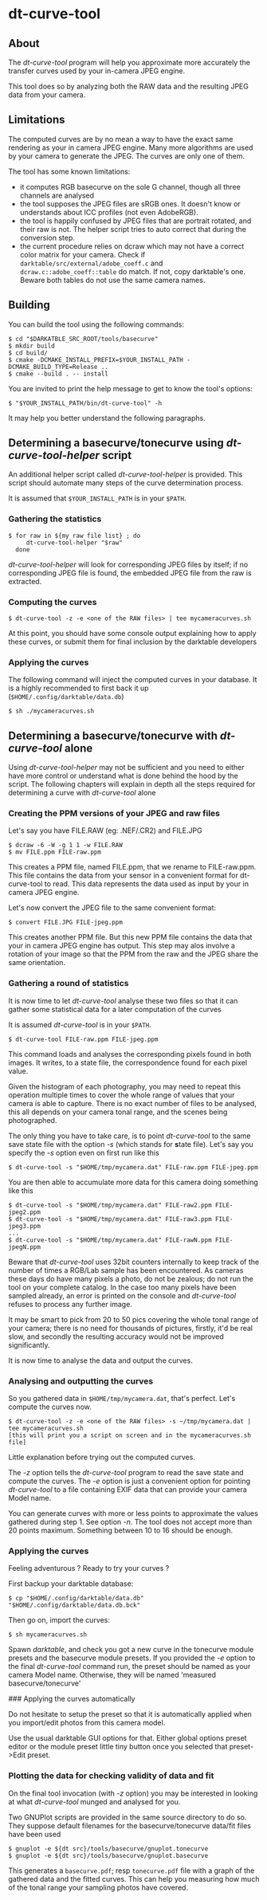 # dt-curve-tool


## About


The _dt-curve-tool_ program will help you approximate more accurately the transfer
curves used by your in-camera JPEG engine.

This tool does so by analyzing both the RAW data and the resulting
JPEG data from your camera.


## Limitations


The computed curves are by no mean a way to have the exact same rendering as
your in camera JPEG engine. Many more algorithms are used by your camera to
generate the JPEG. The curves are only one of them.

The tool has some known limitations:

 - it computes RGB basecurve on the sole G channel, though all three channels are
   analysed
 - the tool supposes the JPEG files are sRGB ones. It doesn't know or understands
   about ICC profiles (not even AdobeRGB).
 - the tool is happily confused by JPEG files that are portrait rotated, and their
   raw is not. The helper script tries to auto correct that during the conversion step.
 - the current procedure relies on dcraw which may not have a correct color matrix
   for your camera. Check if `darktable/src/external/adobe_coeff.c` and
   `dcraw.c::adobe_coeff::table` do match. If not, copy darktable's one. Beware
   both tables do not use the same camera names.


## Building


You can build the tool using the following commands:

    $ cd "$DARKATBLE_SRC_ROOT/tools/basecurve"
    $ mkdir build
    $ cd build/
    $ cmake -DCMAKE_INSTALL_PREFIX=$YOUR_INSTALL_PATH -DCMAKE_BUILD_TYPE=Release ..
    $ cmake --build . -- install

You are invited to print the help message to get to know the tool's options:

    $ "$YOUR_INSTALL_PATH/bin/dt-curve-tool" -h

It may help you better understand the following paragraphs.


## Determining a basecurve/tonecurve using _dt-curve-tool-helper_ script


An additional helper script called _dt-curve-tool-helper_ is provided. This
script should automate many steps of the curve determination process.

It is assumed that `$YOUR_INSTALL_PATH` is in your `$PATH`.


### Gathering the statistics


    $ for raw in ${my raw file list} ; do
         dt-curve-tool-helper "$raw"
      done

_dt-curve-tool-helper_ will look for corresponding JPEG files by itself; if no
corresponding JPEG file is found, the embedded JPEG file from the raw is extracted.
 

### Computing the curves


    $ dt-curve-tool -z -e <one of the RAW files> | tee mycameracurves.sh

At this point, you should have some console output explaining how to apply these
curves, or submit them for final inclusion by the darktable developers


### Applying the curves


The following command will inject the computed curves in your database.
It is a highly recommended to first back it up (`$HOME/.config/darktable/data.db`)

    $ sh ./mycameracurves.sh


## Determining a basecurve/tonecurve with _dt-curve-tool_ alone


Using _dt-curve-tool-helper_ may not be sufficient and you need to either
have more control or understand what is done behind the hood by the script.
The following chapters will explain in depth all the steps required for
determining a curve with _dt-curve-tool_ alone


### Creating the PPM versions of your JPEG and raw files 


Let's say you have FILE.RAW (eg: .NEF/.CR2) and FILE.JPG

    $ dcraw -6 -W -g 1 1 -w FILE.RAW
    $ mv FILE.ppm FILE-raw.ppm

This creates a PPM file, named FILE.ppm, that we rename to FILE-raw.ppm. This
file contains the data from your sensor in a convenient format for dt-curve-tool
to read. This data represents the data used as input by your in camera JPEG
engine.

Let's now convert the JPEG file to the same convenient format:

    $ convert FILE.JPG FILE-jpeg.ppm

This creates another PPM file. But this new PPM file contains the data that your
in camera JPEG engine has output. This step may alos involve a rotation of your
image so that the PPM from the raw and the JPEG share the same orientation.


### Gathering a round of statistics


It is now time to let _dt-curve-tool_ analyse these two files so that it can gather
some statistical data for a later computation of the curves

It is assumed _dt-curve-tool_ is in your `$PATH`.

    $ dt-curve-tool FILE-raw.ppm FILE-jpeg.ppm

This command loads and analyses the corresponding pixels found in both images. It
writes, to a state file, the correspondence found for each pixel value.

Given the histogram of each photography, you may need to repeat this operation
multiple times to cover the whole range of values that your camera is able to
capture. There is no exact number of files to be analysed, this all depends on
your camera tonal range, and the scenes being photographed.

The only thing you have to take care, is to point _dt-curve-tool_ to the same save
state file with the option _-s_ (which stands for **s**tate file). Let's say you specify
the _-s_ option even on first run like this

    $ dt-curve-tool -s "$HOME/tmp/mycamera.dat" FILE-raw.ppm FILE-jpeg.ppm

You are then able to accumulate more data for this camera doing something like this

    $ dt-curve-tool -s "$HOME/tmp/mycamera.dat" FILE-raw2.ppm FILE-jpeg2.ppm
    $ dt-curve-tool -s "$HOME/tmp/mycamera.dat" FILE-raw3.ppm FILE-jpeg3.ppm
    ...
    $ dt-curve-tool -s "$HOME/tmp/mycamera.dat" FILE-rawN.ppm FILE-jpegN.ppm

Beware that _dt-curve-tool_ uses 32bit counters internally to keep track of the number
of times a RGB/Lab sample has been encountered. As cameras these days do have many pixels
a photo, do not be zealous; do not run the tool on your complete catalog. In the
case too many pixels have been sampled already, an error is printed on the
console and _dt-curve-tool_ refuses to process any further image.

It may be smart to pick from 20 to 50 pics covering the whole tonal range of your
camera; there is no need for thousands of pictures, firstly, it'd be real slow, and
secondly the resulting accuracy would not be improved significantly.

It is now time to analyse the data and output the curves.


### Analysing and outputting the curves


So you gathered data in `$HOME/tmp/mycamera.dat`, that's perfect. Let's compute the
curves now.

    $ dt-curve-tool -z -e <one of the RAW files> -s ~/tmp/mycamera.dat | tee mycameracurves.sh
    [this will print you a script on screen and in the mycameracurves.sh file]

Little explanation before trying out the computed curves.

The _-z_ option tells the _dt-curve-tool_ program to read the save state and compute
the curves. The _-e_ option is just a convenient option for pointing _dt-curve-tool_
to a file containing EXIF data that can provide your camera Model name.

You can generate curves with more or less points to approximate the values
gathered during step 1. See option _-n_. The tool does not accept more than
20 points maximum. Something between 10 to 16 should be enough.


### Applying the curves


Feeling adventurous ? Ready to try your curves ?

First backup your darktable database:

    $ cp "$HOME/.config/darktable/data.db" "$HOME/.config/darktable/data.db.bck"

Then go on, import the curves:

    $ sh mycameracurves.sh

Spawn _darktable_, and check you got a new curve in the tonecurve module presets
and the basecurve module presets. If you provided the _-e_ option to the final
_dt-curve-tool_ command run, the preset should be named as your camera Model name.
Otherwise, they will be named 'measured basecurve/tonecurve'

### Applying the curves automatically

Do not hesitate to setup the preset so that it is automatically applied when you
import/edit photos from this camera model.

Use the usual darktable GUI options for that. Either global options preset editor
or the module preset little tiny button once you selected that preset->Edit preset.

### Plotting the data for checking validity of data and fit

On the final tool invocation (with _-z_ option) you may be interested in looking at
what _dt-curve-tool_ munged and analysed for you.

Two GNUPlot scripts are provided in the same source directory to do so. They
suppose default filenames for the basecurve/tonecurve data/fit files have been
used

    $ gnuplot -e ${dt src}/tools/basecurve/gnuplot.tonecurve
    $ gnuplot -e ${dt src}/tools/basecurve/gnuplot.basecurve

This generates a `basecurve.pdf`; resp `tonecurve.pdf` file with a graph of the 
gathered data and the fitted curves. This can help you measuring how much of
the tonal range your sampling photos have covered.
